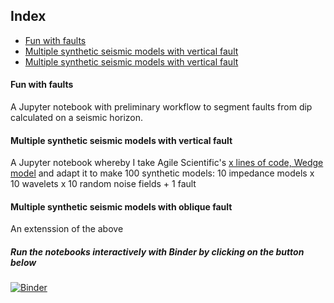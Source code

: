 ## Index ##

* [Fun with faults](https://github.com/mycarta/faults/blob/master/fun_with_faults.ipynb)
* [Multiple synthetic seismic models with vertical fault](https://github.com/mycarta/faults/blob/master/Multiple_synthetic_seismic_models_with_fault.ipynb)
* [Multiple synthetic seismic models with vertical fault](https://github.com/mycarta/faults/blob/master/Multiple_synthetic_seismic_models_with_oblique_faults.ipynb)

#### Fun with faults ####
A Jupyter notebook with preliminary workflow to segment faults from dip calculated on a seismic horizon.

#### Multiple synthetic seismic models with vertical fault ####
A Jupyter notebook whereby I take Agile Scientific's [x lines of code, Wedge model](https://github.com/agile-geoscience/xlines/blob/master/notebooks/00_Synthetic_wedge_model.ipynb) and adapt it to make 100 synthetic models: 10 impedance models x 10 wavelets x 10 random noise fields + 1 fault

#### Multiple synthetic seismic models with oblique fault ####
An extenssion of the above

##### Run the notebooks interactively with Binder by clicking on the button below #####
[![Binder](https://mybinder.org/badge_logo.svg)](https://mybinder.org/v2/gh/mycarta/faults/master)

